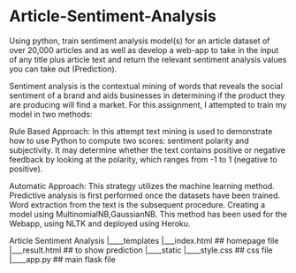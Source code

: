 # Article-Sentiment-Analysis
Using python, train sentiment analysis model(s) for an article dataset of over 20,000 articles  and as well as develop a web-app to take in the input of any title plus article text and return the relevant sentiment analysis values you can take out (Prediction).

Sentiment analysis is the contextual mining of words that reveals the social sentiment of a brand and aids businesses in determining if the product they are producing will find a market.
For this assignment, I attempted to train my model in two methods:

Rule Based Approach:
In this attempt text mining is used to demonstrate how to use Python to compute two scores: sentiment polarity and subjectivity. It may determine whether the text contains positive or negative feedback by looking at the polarity, which ranges from -1 to 1 (negative to positive). 

Automatic Approach:
This strategy utilizes the machine learning method. Predictive analysis is first performed once the datasets have been trained. Word extraction from the text is the subsequent procedure. Creating a model using MultinomialNB,GaussianNB.
This method has been used for the Webapp, using NLTK and deployed using Heroku.

Article Sentiment Analysis
   |____templates
           |___index.html  ## homepage file
           |___result.html ## to show prediction
   |____static
           |____style.css  ## css file
   |____app.py  ## main flask file
